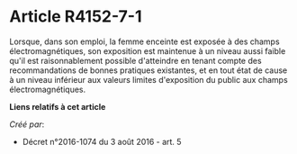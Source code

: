 # Article R4152-7-1

Lorsque, dans son emploi, la femme enceinte est exposée à des champs  électromagnétiques, son exposition est maintenue à un
niveau aussi  faible qu'il est raisonnablement possible d'atteindre en tenant compte  des recommandations de bonnes pratiques
existantes, et en tout état de  cause à un niveau inférieur aux valeurs limites d'exposition du public  aux champs
électromagnétiques.

**Liens relatifs à cet article**

_Créé par_:

  - Décret n°2016-1074 du 3 août 2016 - art. 5
